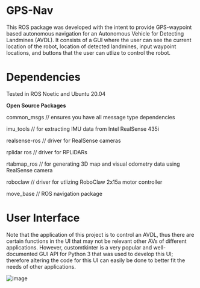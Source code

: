 # GPS-Nav
This ROS package was developed with the intent to provide GPS-waypoint based autonomous navigation for an Autonomous Vehicle for Detecting Landmines (AVDL). It consists of a GUI where the user can see the current location of the robot, location of detected landmines, input waypoint locations, and buttons that the user can utlize to control the robot.

# Dependencies
Tested in ROS Noetic and Ubuntu 20.04

**Open Source Packages**

common_msgs // ensures you have all message type dependencies

imu_tools // for extracting IMU data from Intel RealSense 435i

realsense-ros // driver for RealSense cameras

rplidar ros // driver for RPLiDARs

rtabmap_ros // for generating 3D map and visual odometry data using RealSense camera

roboclaw // driver for utlizing RoboClaw 2x15a motor controller

move_base // ROS navigation package

# User Interface
Note that the application of this project is to control an AVDL, thus there are certain functions in the UI that may not be relevant other AVs of different applications. However, customtkinter is a very popular and well-documented GUI API for Python 3 that was used to develop this UI; therefore altering the code for this UI can easily be done to better fit the needs of other applications.

![image](https://user-images.githubusercontent.com/110450734/226206246-c204ac5e-e70d-4b0d-b520-d5b59ac275b2.png)
